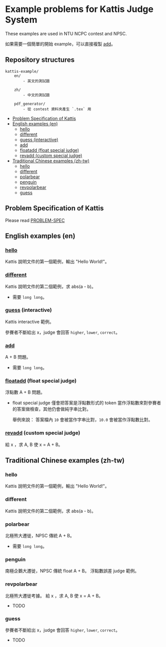 # Example problems for Kattis Judge System

These examples are used in NTU NCPC contest and NPSC.

如果需要一個簡單的開始 example，可以直接複製 [add](en/add)。


## Repository structures

```
kattis-example/
    en/
        - 英文的測試題

    zh/
        - 中文的測試題

    pdf_generator/
        - 從 contest 資料夾產生 `.tex` 用
```

<!-- START doctoc generated TOC please keep comment here to allow auto update -->
<!-- DON'T EDIT THIS SECTION, INSTEAD RE-RUN doctoc TO UPDATE -->


- [Problem Specification of Kattis](#problem-specification-of-kattis)
- [English examples (en)](#english-examples-en)
  - [hello](#hello)
  - [different](#different)
  - [guess (interactive)](#guess-interactive)
  - [add](#add)
  - [floatadd (float special judge)](#floatadd-float-special-judge)
  - [revadd (custom special judge)](#revadd-custom-special-judge)
- [Traditional Chinese examples (zh-tw)](#traditional-chinese-examples-zh-tw)
  - [hello](#hello-1)
  - [different](#different-1)
  - [polarbear](#polarbear)
  - [penguin](#penguin)
  - [revpolarbear](#revpolarbear)
  - [guess](#guess)

<!-- END doctoc generated TOC please keep comment here to allow auto update -->

## Problem Specification of Kattis
Please read [PROBLEM-SPEC](PROBLEM-SPEC.md)


## English examples (en)

### [hello](en/hello)

Kattis 說明文件的第一個範例，輸出 "Hello World!"。


### [different](en/different)

Kattis 說明文件的第二個範例，求 abs(a - b)。

* 需要 `long long`。


### [guess](en/guess) (interactive)

Kattis interactive 範例。

參賽者不斷給出 x，judge 會回答 `higher`, `lower`, `correct`。


### [add](en/add)

A + B 問題。

* 需要 `long long`。


### [floatadd](en/floatadd) (float special judge)

浮點數 A + B 問題。

* float special judge 僅會把答案是浮點數形式的 token 當作浮點數來對參賽者的答案做檢查，其他仍會做純字串比對。

    舉例來說： 答案檔內 `10` 會被當作字串比對，`10.0` 會被當作浮點數比對。


### [revadd](en/revadd) (custom special judge)

給 x ，求 A, B 使 x = A + B。


## Traditional Chinese examples (zh-tw)

### hello

Kattis 說明文件的第一個範例，輸出 "Hello World!"。

### different

Kattis 說明文件的第二個範例，求 abs(a - b)。

### polarbear
北極熊大遷徙，NPSC 傳統 A + B。
* 需要 `long long`。

### penguin
南極企鵝大遷徙，NPSC 傳統 float A + B。
浮點數誤差 judge 範例。

### revpolarbear
北極熊大遷徙考據。
給 x ，求 A, B 使 x = A + B。

* TODO

### guess
參賽者不斷給出 x，judge 會回答 `higher`, `lower`, `correct`。

* TODO
